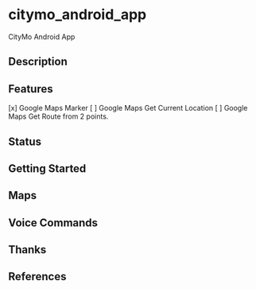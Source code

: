 # citymo_android_app
CityMo Android App
## Description


## Features
[x] Google Maps Marker
[ ] Google Maps Get Current Location 
[ ] Google Maps Get Route from 2 points.

## Status



## Getting Started






## Maps



## Voice Commands


## Thanks


## References
